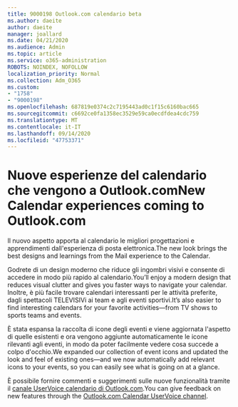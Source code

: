 ```yaml
---
title: 9000198 Outlook.com calendario beta
ms.author: daeite
author: daeite
manager: joallard
ms.date: 04/21/2020
ms.audience: Admin
ms.topic: article
ms.service: o365-administration
ROBOTS: NOINDEX, NOFOLLOW
localization_priority: Normal
ms.collection: Adm_O365
ms.custom:
- "1758"
- "9000198"
ms.openlocfilehash: 687819e0374c2c7195443ad0c1f15c6160bac665
ms.sourcegitcommit: c6692ce0fa1358ec3529e59ca0ecdfdea4cdc759
ms.translationtype: MT
ms.contentlocale: it-IT
ms.lasthandoff: 09/14/2020
ms.locfileid: "47753371"
---
```

# <a name="new-calendar-experiences-coming-to-outlookcom"></a><span data-ttu-id="c85a3-102">Nuove esperienze del calendario che vengono a Outlook.com</span><span class="sxs-lookup"><span data-stu-id="c85a3-102">New Calendar experiences coming to Outlook.com</span></span>

<span data-ttu-id="c85a3-103">Il nuovo aspetto apporta al calendario le migliori progettazioni e apprendimenti dall'esperienza di posta elettronica.</span><span class="sxs-lookup"><span data-stu-id="c85a3-103">The new look brings the best designs and learnings from the Mail experience to the Calendar.</span></span>

<span data-ttu-id="c85a3-104">Godrete di un design moderno che riduce gli ingombri visivi e consente di accedere in modo più rapido al calendario.</span><span class="sxs-lookup"><span data-stu-id="c85a3-104">You’ll enjoy a modern design that reduces visual clutter and gives you faster ways to navigate your calendar.</span></span> <span data-ttu-id="c85a3-105">Inoltre, è più facile trovare calendari interessanti per le attività preferite, dagli spettacoli TELEVISIVi ai team e agli eventi sportivi.</span><span class="sxs-lookup"><span data-stu-id="c85a3-105">It’s also easier to find interesting calendars for your favorite activities—from TV shows to sports teams and events.</span></span>

<span data-ttu-id="c85a3-106">È stata espansa la raccolta di icone degli eventi e viene aggiornata l'aspetto di quelle esistenti e ora vengono aggiunte automaticamente le icone rilevanti agli eventi, in modo da poter facilmente vedere cosa succede a colpo d'occhio.</span><span class="sxs-lookup"><span data-stu-id="c85a3-106">We expanded our collection of event icons and updated the look and feel of existing ones—and we now automatically add relevant icons to your events, so you can easily see what is going on at a glance.</span></span>

<span data-ttu-id="c85a3-107">È possibile fornire commenti e suggerimenti sulle nuove funzionalità tramite il [canale UserVoice calendario di Outlook.com](https://go.microsoft.com/fwlink/?linkid=2103075).</span><span class="sxs-lookup"><span data-stu-id="c85a3-107">You can give feedback on new features through the [Outlook.com Calendar UserVoice channel](https://go.microsoft.com/fwlink/?linkid=2103075).</span></span>